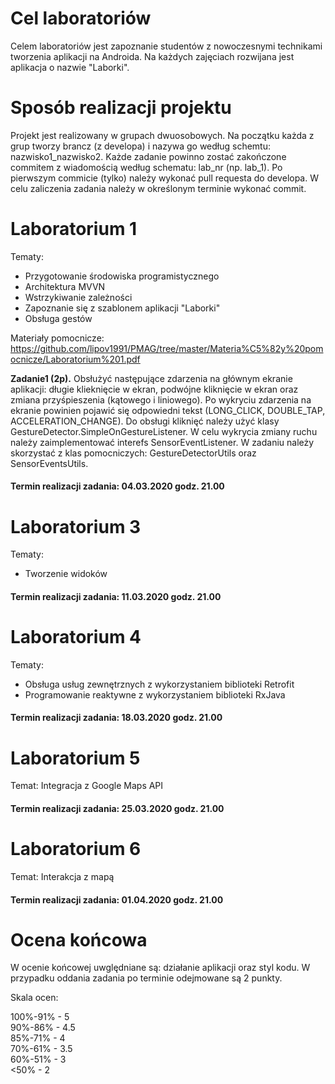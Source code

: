 
# Cel laboratoriów

Celem laboratoriów jest zapoznanie studentów z nowoczesnymi technikami tworzenia aplikacji na Androida. Na każdych zajęciach rozwijana jest aplikacja o nazwie "Laborki". 


# Sposób realizacji projektu

Projekt jest realizowany w grupach dwuosobowych. Na początku każda z grup tworzy brancz (z developa) i nazywa go według schemtu: nazwisko1_nazwisko2.
Każde zadanie powinno zostać zakończone commitem z wiadomością według schematu: lab_nr (np. lab_1). Po pierwszym commicie (tylko) należy wykonać pull requesta do developa. W celu zaliczenia zadania należy w określonym terminie wykonać commit.


# Laboratorium 1

Tematy: 

- Przygotowanie środowiska programistycznego
- Architektura MVVN
- Wstrzykiwanie zależności
- Zapoznanie się z szablonem aplikacji "Laborki"
- Obsługa gestów

Materiały pomocnicze: https://github.com/lipov1991/PMAG/tree/master/Materia%C5%82y%20pomocnicze/Laboratorium%201.pdf

<b>Zadanie1 (2p).</b> Obsłużyć następujące zdarzenia na głównym ekranie aplikacji: długie klieknięcie w ekran, podwójne kliknięcie w ekran oraz zmiana przyśpieszenia (kątowego i liniowego). Po wykryciu zdarzenia na ekranie powinien pojawić się odpowiedni tekst (LONG_CLICK, DOUBLE_TAP, ACCELERATION_CHANGE). Do obsługi kliknięć należy użyć klasy GestureDetector.SimpleOnGestureListener. W celu wykrycia zmiany ruchu należy zaimplementować interefs SensorEventListener. W zadaniu należy skorzystać z klas pomocniczych: GestureDetectorUtils oraz SensorEventsUtils.

#### Termin realizacji zadania: 04.03.2020 godz. 21.00


# Laboratorium 3

Tematy:

- Tworzenie widoków

#### Termin realizacji zadania: 11.03.2020 godz. 21.00


# Laboratorium 4

Tematy: 

- Obsługa usług zewnętrznych z wykorzystaniem biblioteki Retrofit
- Programowanie reaktywne z wykorzystaniem biblioteki RxJava

#### Termin realizacji zadania: 18.03.2020 godz. 21.00


# Laboratorium 5

Temat: Integracja z Google Maps API

#### Termin realizacji zadania: 25.03.2020 godz. 21.00


# Laboratorium 6

Temat: Interakcja z mapą

#### Termin realizacji zadania: 01.04.2020 godz. 21.00


# Ocena końcowa

W ocenie końcowej uwględniane są: działanie aplikacji oraz styl kodu. W przypadku oddania zadania po terminie odejmowane są 2 punkty.

Skala ocen:

100%-91% - 5<br/>
90%-86%  - 4.5<br/>
85%-71%  - 4<br/>
70%-61%  - 3.5<br/>
60%-51%  - 3<br/>
 <50%    - 2
